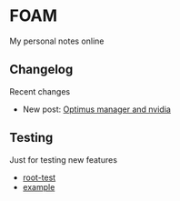 # FOAM

My personal notes online

## Changelog

Recent changes

- New post: [Optimus manager and nvidia](https://foam.serranomorante.com/misc/arch/nvidia.public)

## Testing

Just for testing new features

- [root-test](https://foam.serranomorante.com/public/root-test)
- [example](https://foam.serranomorante.com/public/example)
